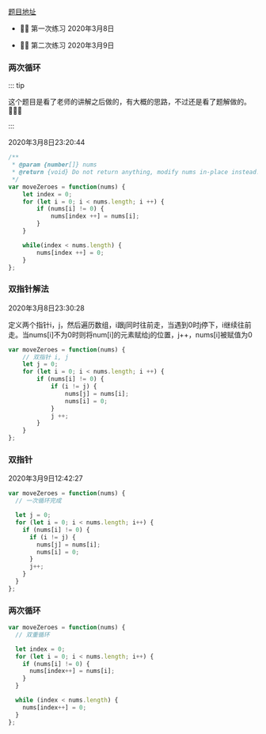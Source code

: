 [题目地址](https://leetcode-cn.com/problems/move-zeroes/)

- 💃🏻 第一次练习 2020年3月8日

- 🕺🏻 第二次练习 2020年3月9日

  

###  两次循环

::: tip

这个题目是看了老师的讲解之后做的，有大概的思路，不过还是看了题解做的。👨🏻‍💼

:::

2020年3月8日23:20:44

```javascript
/**
 * @param {number[]} nums
 * @return {void} Do not return anything, modify nums in-place instead.
 */
var moveZeroes = function(nums) {
    let index = 0; 
    for (let i = 0; i < nums.length; i ++) {
        if (nums[i] != 0) {
            nums[index ++] = nums[i];
        }
    }

    while(index < nums.length) {
        nums[index ++] = 0;
    }
};
```



### 双指针解法

2020年3月8日23:30:28

定义两个指针i，j，然后遍历数组，i跟j同时往前走，当遇到0时j停下，i继续往前走。当nums[i]不为0时则将num[i]的元素赋给j的位置，j++，nums[i]被赋值为0

```javascript
var moveZeroes = function(nums) {
    // 双指针 i, j
    let j = 0; 
    for (let i = 0; i < nums.length; i ++) {
        if (nums[i] != 0) {
            if (i != j) {
                nums[j] = nums[i];
                nums[i] = 0;
            }
            j ++;
        }
    }
};
```





### 双指针

2020年3月9日12:42:27

```javascript
var moveZeroes = function(nums) {
  // 一次循环完成

  let j = 0;
  for (let i = 0; i < nums.length; i++) {
    if (nums[i] != 0) {
      if (i != j) {
        nums[j] = nums[i];
        nums[i] = 0;
      }
      j++;
    }
  }
};
```



### 两次循环

```javascript
var moveZeroes = function(nums) {
  // 双重循环

  let index = 0;
  for (let i = 0; i < nums.length; i++) {
    if (nums[i] != 0) {
      nums[index++] = nums[i];
    }
  }

  while (index < nums.length) {
    nums[index++] = 0;
  }
};
```

